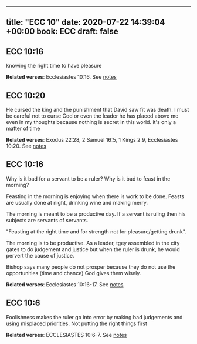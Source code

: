 
---
title: "ECC 10"
date: 2020-07-22 14:39:04 +00:00
book: ECC
draft: false
---

## ECC 10:16

knowing the right time to have pleasure

**Related verses**: Ecclesiastes 10:16. See [notes](https://my.bible.com/notes/3479365963953726426)


## ECC 10:20

He cursed the king and the punishment that David saw fit was death. I must be careful not to curse God or even the leader he has placed above me even in my thoughts because nothing is secret in this world. it's only a matter of time

**Related verses**: Exodus 22:28, 2 Samuel 16:5, 1 Kings 2:9, Ecclesiastes 10:20. See [notes](https://my.bible.com/notes/3424339591917461859)


## ECC 10:16

Why is it bad for a servant to be a ruler?
Why is it bad to feast in the morning?

Feasting in the morning is enjoying when there is work to be done. Feasts are usually done at night, drinking wine and making merry.

The morning is meant to be a productive day. If a servant is ruling then his subjects are servants of servants.

"Feasting at the right time and for strength not for pleasure/getting drunk".

The morning is to be productive. As a leader, tgey assembled in the city gates to do judgement and justice but when the ruler is drunk, he would pervert the cause of justice.

Bishop says many people do not prosper because they do not use the opportunities (time and chance) God gives them wisely.

**Related verses**: Ecclesiastes 10:16-17. See [notes](https://my.bible.com/notes/3173457250384339789)


## ECC 10:6

Foolishness makes the ruler go into error by making bad judgements and using misplaced priorities. Not putting the right things first

**Related verses**: ECCLESIASTES 10:6-7. See [notes](https://my.bible.com/notes/2726828319009661359)

